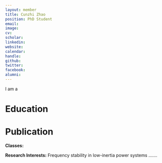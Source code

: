 ```yaml
---
layout: member
title: Cunzhi Zhao
position: PhD Student
email: 
image: 
cv: 
scholar: 
linkedin: 
website: 
calendar: 
handle: 
github: 
twitter: 
facebook: 
alumni: 
---
```


I am a 

# Education




# Publication




**Classes:**


**Research Interests:** Frequency stability in low-inertia power systems .......

